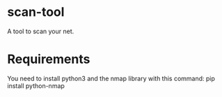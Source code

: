 # scan-tool
A tool to scan your net.
# Requirements
You need to install python3 and the nmap library with this command:
pip install python-nmap
